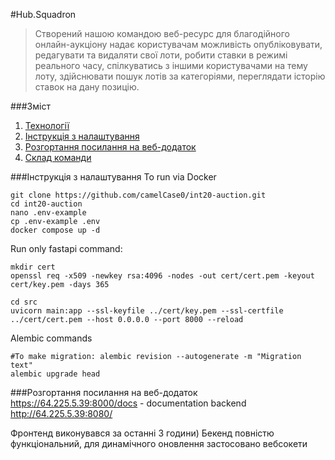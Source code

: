 #Hub.Squadron
>Створений нашою командою веб-ресурс для благодійного онлайн-аукціону надає користувачам можливість опубліковувати, редагувати та видаляти свої лоти, робити ставки в режимі реального часу, спілкуватись з іншими користувачами на тему лоту, здійснювати пошук лотів за категоріями, переглядати історію ставок на дану позицію.

###Зміст
1. [Технології](###Технології)
2. [Інструкція з налаштування](###Інструкція-з-налаштування)
3. [Розгортання посилання на веб-додаток](###Розгортання-посилання-на-веб-додаток)
4. [Склад команди](###Склад-команди)

###Інструкція з налаштування
To run via Docker
```
git clone https://github.com/camelCase0/int20-auction.git
cd int20-auction
nano .env-example
cp .env-example .env
docker compose up -d
```

Run only fastapi command: 
```
mkdir cert
openssl req -x509 -newkey rsa:4096 -nodes -out cert/cert.pem -keyout cert/key.pem -days 365

cd src
uvicorn main:app --ssl-keyfile ../cert/key.pem --ssl-certfile ../cert/cert.pem --host 0.0.0.0 --port 8000 --reload
```
Alembic commands
```
#To make migration: alembic revision --autogenerate -m "Migration text"
alembic upgrade head
```
###Розгортання посилання на веб-додаток
https://64.225.5.39:8000/docs  - documentation backend
http://64.225.5.39:8080/

Фронтенд виконувався за останні 3 години)
Бекенд повністю функціональний, для динамічного оновлення застосовано вебсокети

